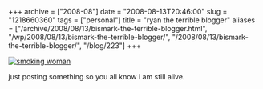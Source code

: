 +++
archive = ["2008-08"]
date = "2008-08-13T20:46:00"
slug = "1218660360"
tags = ["personal"]
title = "ryan the terrible blogger"
aliases = ["/archive/2008/08/13/bismark-the-terrible-blogger.html", "/wp/2008/08/13/bismark-the-terrible-blogger/", "/2008/08/13/bismark-the-terrible-blogger/", "/blog/223"]
+++

[![smoking woman][1]][2]

just posting something so you all know i am still alive.

[1]: http://farm3.static.flickr.com/2642/4081626219_b4e6c66b8e.jpg
[2]: http://www.flickr.com/photos/rjbismark90/4081626219/ (smoking woman by ryanallanjohnson, on Flickr)


